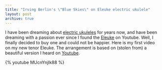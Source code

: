 ```yaml
---
title: "Irving Berlin's \"Blue Skies\" on Eleuke electric ukulele"
layout: post
archive: true
---
```


I have been dreaming about <a href="http://blog.classicalcode.com/2009/12/video-i-made-a-4-electric-ukulele/">electric ukuleles</a> for years now, and have been dreaming with a passion ever since I found the <a href="http://www.eleukeusa.com/">Eleuke</a> on Youtube. Well, I finally decided to buy one and could not be happier. Here is my first video on my new tenor Eleuke. The arrangement is based on (stolen from) a beautiful version I heard on <a href="http://www.youtube.com/watch?v=1HeSS7-jW-E">Youtube</a>.

{% youtube MUcnYnjIk88 %}
